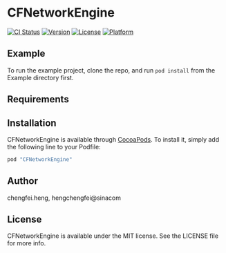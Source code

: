 # CFNetworkEngine

[![CI Status](http://img.shields.io/travis/chengfei.heng/CFNetworkEngine.svg?style=flat)](https://travis-ci.org/chengfei.heng/CFNetworkEngine)
[![Version](https://img.shields.io/cocoapods/v/CFNetworkEngine.svg?style=flat)](http://cocoapods.org/pods/CFNetworkEngine)
[![License](https://img.shields.io/cocoapods/l/CFNetworkEngine.svg?style=flat)](http://cocoapods.org/pods/CFNetworkEngine)
[![Platform](https://img.shields.io/cocoapods/p/CFNetworkEngine.svg?style=flat)](http://cocoapods.org/pods/CFNetworkEngine)

## Example

To run the example project, clone the repo, and run `pod install` from the Example directory first.

## Requirements

## Installation

CFNetworkEngine is available through [CocoaPods](http://cocoapods.org). To install
it, simply add the following line to your Podfile:

```ruby
pod "CFNetworkEngine"
```

## Author

chengfei.heng, hengchengfei@sinacom

## License

CFNetworkEngine is available under the MIT license. See the LICENSE file for more info.
